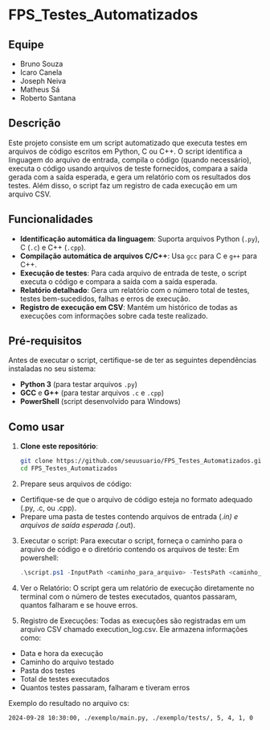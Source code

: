 # FPS_Testes_Automatizados

## Equipe

- Bruno Souza
- Icaro Canela
- Joseph Neiva
- Matheus Sá
- Roberto Santana

## Descrição

Este projeto consiste em um script automatizado que executa testes em arquivos de código escritos em Python, C ou C++. O script identifica a linguagem do arquivo de entrada, compila o código (quando necessário), executa o código usando arquivos de teste fornecidos, compara a saída gerada com a saída esperada, e gera um relatório com os resultados dos testes. Além disso, o script faz um registro de cada execução em um arquivo CSV.

## Funcionalidades

- **Identificação automática da linguagem**: Suporta arquivos Python (`.py`), C (`.c`) e C++ (`.cpp`).
- **Compilação automática de arquivos C/C++**: Usa `gcc` para C e `g++` para C++.
- **Execução de testes**: Para cada arquivo de entrada de teste, o script executa o código e compara a saída com a saída esperada.
- **Relatório detalhado**: Gera um relatório com o número total de testes, testes bem-sucedidos, falhas e erros de execução.
- **Registro de execução em CSV**: Mantém um histórico de todas as execuções com informações sobre cada teste realizado.

## Pré-requisitos

Antes de executar o script, certifique-se de ter as seguintes dependências instaladas no seu sistema:

- **Python 3** (para testar arquivos `.py`)
- **GCC** e **G++** (para testar arquivos `.c` e `.cpp`)
- **PowerShell** (script desenvolvido para Windows)

## Como usar

1. **Clone este repositório**:
   ```bash
   git clone https://github.com/seuusuario/FPS_Testes_Automatizados.git
   cd FPS_Testes_Automatizados

2. Prepare seus arquivos de código:
- Certifique-se de que o arquivo de código esteja no formato adequado (.py, .c, ou .cpp).
- Prepare uma pasta de testes contendo arquivos de entrada (*.in) e arquivos de saída esperada (*.out).

3. Executar o script: Para executar o script, forneça o caminho para o arquivo de código e o diretório contendo os arquivos de teste:
Em powershell:
   ```powershell
   .\script.ps1 -InputPath <caminho_para_arquivo> -TestsPath <caminho_para_pasta_de_testes>


4. Ver o Relatório: O script gera um relatório de execução diretamente no terminal com o número de testes executados, quantos passaram, quantos falharam e se houve erros.

5. Registro de Execuções: Todas as execuções são registradas em um arquivo CSV chamado execution_log.csv. Ele armazena informações como:
- Data e hora da execução
- Caminho do arquivo testado
- Pasta dos testes
- Total de testes executados
- Quantos testes passaram, falharam e tiveram erros

Exemplo do resultado no arquivo cs:
```bash
2024-09-28 10:30:00, ./exemplo/main.py, ./exemplo/tests/, 5, 4, 1, 0
